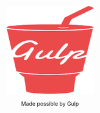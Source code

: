 <p align="center">
  <img width="230" height="230" src="https://github.com/FlowerForWar/scrapyard/raw/main/gulp.svg" />
  <p align="center">Made possible by Gulp</p>
</p>
